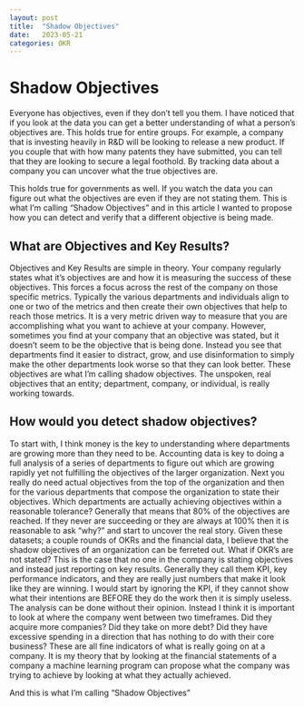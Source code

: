```yaml
---
layout: post
title:  "Shadow Objectives"
date:   2023-05-21 
categories: OKR
---
```

# Shadow Objectives
Everyone has objectives, even if they don’t tell you them. I have noticed that if you look at the data you can get a better understanding of what a person’s objectives are. This holds true for entire groups. For example, a company that is investing heavily in R&D will be looking to release a new product. If you couple that with how many patents they have submitted, you can tell that they are looking to secure a legal foothold. By tracking data about a company you can uncover what the true objectives are.

This holds true for governments as well. If you watch the data you can figure out what the objectives are even if they are not stating them.
This is what I’m calling “Shadow Objectives” and in this article I wanted to propose how you can detect and verify that a different objective is being made.

## What are Objectives and Key Results?
Objectives and Key Results are simple in theory. Your company regularly states what it’s objectives are and how it is measuring the success of these objectives. This forces a focus across the rest of the company on those specific metrics. Typically the various departments and individuals align to one or two of the metrics and then create their own objectives that help to reach those metrics. It is a very metric driven way to measure that you are accomplishing what you want to achieve at your company.
However, sometimes you find at your company that an objective was stated, but it doesn’t seem to be the objective that is being done. Instead you see that departments find it easier to distract, grow, and use disinformation to simply make the other departments look worse so that they can look better. These objectives are what I’m calling shadow objectives. The unspoken, real objectives that an entity; department, company, or individual, is really working towards.

## How would you detect shadow objectives?
To start with, I think money is the key to understanding where departments are growing more than they need to be. Accounting data is key to doing a full analysis of a series of departments to figure out which are growing rapidly yet not fulfilling the objectives of the larger organization.
Next you really do need actual objectives from the top of the organization and then for the various departments that compose the organization to state their objectives. Which departments are actually achieving objectives within a reasonable tolerance? Generally that means that 80% of the objectives are reached. If they never are succeeding or they are always at 100% then it is reasonable to ask “why?” and start to uncover the real story.
Given these datasets; a couple rounds of OKRs and the financial data, I believe that the shadow objectives of an organization can be ferreted out.
What if OKR’s are not stated?
This is the case that no one in the company is stating objectives and instead just reporting on key results. Generally they call them KPI, key performance indicators, and they are really just numbers that make it look like they are winning. I would start by ignoring the KPI, if they cannot show what their intentions are BEFORE they do the work then it is simply useless. The analysis can be done without their opinion.
Instead I think it is important to look at where the company went between two timeframes. Did they acquire more companies? Did they take on more debt? Did they have excessive spending in a direction that has nothing to do with their core business?  These are all fine indicators of what is really going on at a company.
It is my theory that by looking at the financial statements of a company a machine learning program can propose what the company was trying to achieve by looking at what they actually achieved.


And this is what I’m calling “Shadow Objectives”
